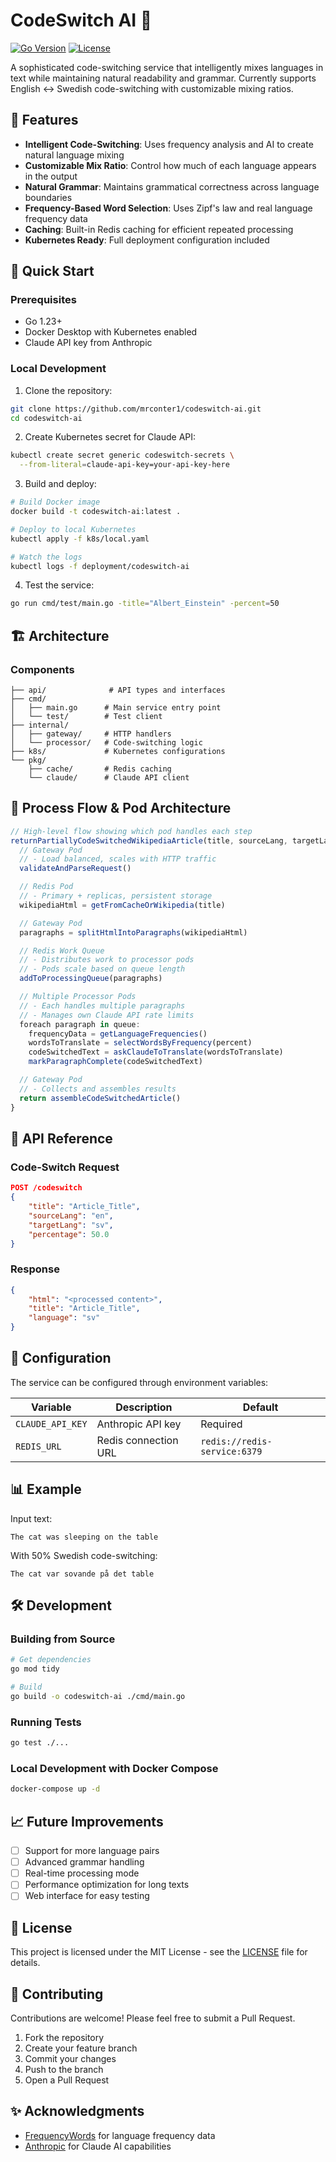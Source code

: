 # CodeSwitch AI 🔄

[![Go Version](https://img.shields.io/github/go-mod/go-version/mrconter1/codeswitch-ai)](https://go.dev/)
[![License](https://img.shields.io/badge/license-MIT-blue.svg)](LICENSE)

A sophisticated code-switching service that intelligently mixes languages in text while maintaining natural readability and grammar. Currently supports English ↔ Swedish code-switching with customizable mixing ratios.

## 🌟 Features

- **Intelligent Code-Switching**: Uses frequency analysis and AI to create natural language mixing
- **Customizable Mix Ratio**: Control how much of each language appears in the output
- **Natural Grammar**: Maintains grammatical correctness across language boundaries
- **Frequency-Based Word Selection**: Uses Zipf's law and real language frequency data
- **Caching**: Built-in Redis caching for efficient repeated processing
- **Kubernetes Ready**: Full deployment configuration included

## 🚀 Quick Start

### Prerequisites

- Go 1.23+
- Docker Desktop with Kubernetes enabled
- Claude API key from Anthropic

### Local Development

1. Clone the repository:
```bash
git clone https://github.com/mrconter1/codeswitch-ai.git
cd codeswitch-ai
```

2. Create Kubernetes secret for Claude API:
```bash
kubectl create secret generic codeswitch-secrets \
  --from-literal=claude-api-key=your-api-key-here
```

3. Build and deploy:
```bash
# Build Docker image
docker build -t codeswitch-ai:latest .

# Deploy to local Kubernetes
kubectl apply -f k8s/local.yaml

# Watch the logs
kubectl logs -f deployment/codeswitch-ai
```

4. Test the service:
```bash
go run cmd/test/main.go -title="Albert_Einstein" -percent=50
```

## 🏗️ Architecture

### Components

```
├── api/              # API types and interfaces
├── cmd/
│   ├── main.go      # Main service entry point
│   └── test/        # Test client
├── internal/
│   ├── gateway/     # HTTP handlers
│   └── processor/   # Code-switching logic
├── k8s/             # Kubernetes configurations
└── pkg/
    ├── cache/       # Redis caching
    └── claude/      # Claude API client
```

## 📝 Process Flow & Pod Architecture

```typescript
// High-level flow showing which pod handles each step
returnPartiallyCodeSwitchedWikipediaArticle(title, sourceLang, targetLang, percent) {
  // Gateway Pod
  // - Load balanced, scales with HTTP traffic
  validateAndParseRequest()

  // Redis Pod
  // - Primary + replicas, persistent storage
  wikipediaHtml = getFromCacheOrWikipedia(title)

  // Gateway Pod
  paragraphs = splitHtmlIntoParagraphs(wikipediaHtml)

  // Redis Work Queue
  // - Distributes work to processor pods
  // - Pods scale based on queue length
  addToProcessingQueue(paragraphs)

  // Multiple Processor Pods
  // - Each handles multiple paragraphs
  // - Manages own Claude API rate limits
  foreach paragraph in queue:
    frequencyData = getLanguageFrequencies()
    wordsToTranslate = selectWordsByFrequency(percent)
    codeSwitchedText = askClaudeToTranslate(wordsToTranslate)
    markParagraphComplete(codeSwitchedText)

  // Gateway Pod
  // - Collects and assembles results
  return assembleCodeSwitchedArticle()
}
```

## 📝 API Reference

### Code-Switch Request
```json
POST /codeswitch
{
    "title": "Article_Title",
    "sourceLang": "en",
    "targetLang": "sv",
    "percentage": 50.0
}
```

### Response
```json
{
    "html": "<processed content>",
    "title": "Article_Title",
    "language": "sv"
}
```

## 🔧 Configuration

The service can be configured through environment variables:

| Variable | Description | Default |
|----------|-------------|---------|
| `CLAUDE_API_KEY` | Anthropic API key | Required |
| `REDIS_URL` | Redis connection URL | `redis://redis-service:6379` |

## 📊 Example

Input text:
```
The cat was sleeping on the table
```

With 50% Swedish code-switching:
```
The cat var sovande på det table
```

## 🛠️ Development

### Building from Source
```bash
# Get dependencies
go mod tidy

# Build
go build -o codeswitch-ai ./cmd/main.go
```

### Running Tests
```bash
go test ./...
```

### Local Development with Docker Compose
```bash
docker-compose up -d
```

## 📈 Future Improvements

- [ ] Support for more language pairs
- [ ] Advanced grammar handling
- [ ] Real-time processing mode
- [ ] Performance optimization for long texts
- [ ] Web interface for easy testing

## 📄 License

This project is licensed under the MIT License - see the [LICENSE](LICENSE) file for details.

## 🤝 Contributing

Contributions are welcome! Please feel free to submit a Pull Request.

1. Fork the repository
2. Create your feature branch
3. Commit your changes
4. Push to the branch
5. Open a Pull Request

## ✨ Acknowledgments

- [FrequencyWords](https://github.com/hermitdave/FrequencyWords) for language frequency data
- [Anthropic](https://www.anthropic.com/) for Claude AI capabilities